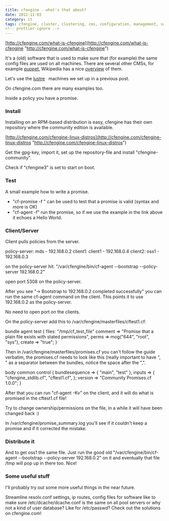 ```yaml
---
title: cfengine - what's that about?
date: 2012-11-03
category: it
tags: cfengine, cluster, clustering, cms, configuration, management, software
<!-- prettier-ignore -->
---
```


[http://cfengine.com/what-is-cfengine](http://cfengine.com/what-is-cfengine "http://cfengine.com/what-is-cfengine")

It's a (old) software that is used to make sure that (for example) the same
config files are used on all machines. There are several other CMSs, for example
[puppet.](http://puppetlabs.com/ "puppetlabs.com") Wikipedia has a nice
[overview](http://en.wikipedia.org/wiki/Comparison_of_open_source_configuration_management_software#Basic_properties)
of them.

Let's use the
[lustre](https://www.guldmyr.com/setup-a-3-node-lustre-filesystem/ "Setup a 3 Node Lustre Filesystem")
  machines we set up in a previous post.

On cfengine.com there are many examples too.

Inside a policy you have a promise.

### Install

Installing on an RPM-based distribution is easy, cfengine has their own
repository where the community edition is available.

[http://cfengine.com/cfengine-linux-distros](http://cfengine.com/cfengine-linux-distros "http://cfengine.com/cfengine-linux-distros")

Get the gpg-key, import it, set up the repository-file and install
"cfengine-community".

Check if "cfengine3" is set to start on boot.

### Test

A small example how to write a promise.

- "cf-promise -f " can be used to test that a promise is valid (syntax and more
  is OK)
- "cf-agent -f" run the promise, so if we use the example in the link above it
  echoes a Hello World.

### Client/Server

Client pulls policies from the server.

policy-server: mds - 192.168.0.2 client1: client1 - 192.168.0.4 client2: oss1 -
192.168.0.3

on the policy-server hit: "/var/cfengine/bin/cf-agent --bootstrap
--policy-server 192.168.0.2"

open port 5308 on the policy-server.

After you see "-> Bootstrap to 192.168.0.2 completed successfully" you can run
the same cf-agent command on the client. This points it to use 192.168.0.2 as
the policy-server.

No need to open port on the clients.

On the policy-server add this to /var/cfengine/masterfiles/cftest1.cf:

bundle agent test { files: "/tmp/cf_test_file" comment => "Promise that a plain
file exists with stated permissions", perms => mog("644", "root", "sys"), create
=> "true"; }

Then in /var/cfengine/masterfiles/promises.cf you can't follow the guide
verbatim, the promises.cf needs to look like this (really important to have ", "
as a separator between the bundles, notice the space after the ",".

body common control { bundlesequence => { "main", "test" }; inputs => {
"cfengine_stdlib.cf", "cftest1.cf", }; version => "Community Promises.cf 1.0.0";
}

After that you can run "cf-agent -Kv" on the client, and it will do what is
promised in the cftest1.cf file!

Try to change ownership/permissions on the file, in a while it will have been
changed back :)

In /var/cfengine/promise_summary.log you'll see if it couldn't keep a promise
and if it corrected the mistake.

### Distribute it

And to get oss1 the same file. Just run the good old "/var/cfengine/bin/cf-agent
--bootstrap --policy-server 192.168.0.2" on it and eventually that file /tmp
will pop up in there too. Nice!

### Some useful stuff

I'll probably try out some more useful things in the near future.

Streamline resolv.conf settings, ip routes, config files for software like to
make sure /etc/dcache/dcache.conf is the same on all pool servers or why not a
kind of user database? Like for /etc/passwd? Check out the solutions on
cfengine.com!
